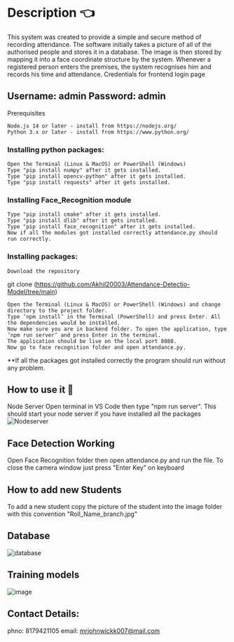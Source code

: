 # Description 👈

This system was created to provide a simple and secure method of recording attendance. The software initially takes a picture of all of the authorised people and stores it in a database. The image is then stored by mapping it into a face coordinate structure by the system. Whenever a registered person enters the premises, the system recognises him and records his time and attendance.
Credentials for frontend login page

## Username: admin Password: admin
Prerequisites

    Node.js 14 or later - install from https://nodejs.org/
    Python 3.x or later - install from https://www.python.org/

### Installing python packages:

    Open the Terminal (Linux & MacOS) or PowerShell (Windows)
    Type "pip install numpy" after it gets installed.
    Type "pip install opencv-python" after it gets installed.
    Type "pip install requests" after it gets installed.

### Installing Face_Recognition module

    Type "pip install cmake" after it gets installed.
    Type "pip install dlib" after it gets installed.
    Type "pip install face_recognition" after it gets installed.
    Now if all the modules got installed correctly attendance.py should run correctly.

### Installing packages:

    Download the repository

git clone (https://github.com/Akhil20003/Attendance-Detectio-Model/tree/main)

    Open the Terminal (Linux & MacOS) or PowerShell (Windows) and change directory to the project folder.
    Type ‘npm install’ in the Terminal (PowerShell) and press Enter. All the dependencies would be installed.
    Now make sure you are in backend folder. To open the application, type ‘npm run server’ and press Enter in the terminal.
    The application should be live on the local port 8080.
    Now go to face recognition folder and open attendance.py.

**If all the packages got installed correctly the program should run without any problem.
## How to use it 📖
Node Server
Open terminal in VS Code then type "npm run server". This should start your node server if you have installed all the packages
![Nodeserver](https://github.com/user-attachments/assets/d7eb2cce-bfdf-45c7-9583-987e5c0ddd3f)

## Face Detection Working
Open Face Recognition folder then open attendance.py and run the file. To close the camera window just press "Enter Key" on keyboard

## How to add new Students
To add a new student copy the picture of the student into the image folder with this convention 
"Roll_Name_branch.jpg"
## Database
![database](https://github.com/user-attachments/assets/3019ac64-b30e-4e36-a222-8ca34739a15f)

## Training models
![image](https://github.com/user-attachments/assets/ca3b0766-f7c5-4628-b38e-b13c46e53971)


## Contact Details: 
phno: 8179421105
email: mrjohnwickk007@mail.com

